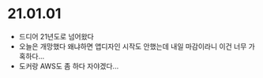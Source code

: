 # 21.01.01
- 드디어 21년도로 넘어왔다 
- 오늘은 개망했다 왜냐하면 앱디자인 시작도 안했는데 내일 마감이라니 이건 너무 가혹하다...
- 도커랑 AWS도 좀 하다 자야겠다...